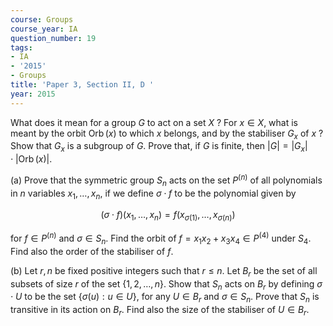 ```yaml
---
course: Groups
course_year: IA
question_number: 19
tags:
- IA
- '2015'
- Groups
title: 'Paper 3, Section II, D '
year: 2015
---
```




What does it mean for a group $G$ to act on a set $X$ ? For $x \in X$, what is meant by the orbit $\operatorname{Orb}(x)$ to which $x$ belongs, and by the stabiliser $G_{x}$ of $x$ ? Show that $G_{x}$ is a subgroup of $G$. Prove that, if $G$ is finite, then $|G|=\left|G_{x}\right| \cdot|\operatorname{Orb}(x)|$.

(a) Prove that the symmetric group $S_{n}$ acts on the set $P^{(n)}$ of all polynomials in $n$ variables $x_{1}, \ldots, x_{n}$, if we define $\sigma \cdot f$ to be the polynomial given by

$$(\sigma \cdot f)\left(x_{1}, \ldots, x_{n}\right)=f\left(x_{\sigma(1)}, \ldots, x_{\sigma(n)}\right)$$

for $f \in P^{(n)}$ and $\sigma \in S_{n}$. Find the orbit of $f=x_{1} x_{2}+x_{3} x_{4} \in P^{(4)}$ under $S_{4}$. Find also the order of the stabiliser of $f$.

(b) Let $r, n$ be fixed positive integers such that $r \leqslant n$. Let $B_{r}$ be the set of all subsets of size $r$ of the set $\{1,2, \ldots, n\}$. Show that $S_{n}$ acts on $B_{r}$ by defining $\sigma \cdot U$ to be the set $\{\sigma(u): u \in U\}$, for any $U \in B_{r}$ and $\sigma \in S_{n}$. Prove that $S_{n}$ is transitive in its action on $B_{r}$. Find also the size of the stabiliser of $U \in B_{r}$.